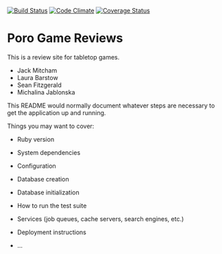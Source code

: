 [![Build Status](https://codeship.com/projects/53c4e300-e1cf-0135-85bf-62c27b79889e/status?branch=master)](https://codeship.com/projects/53c4e300-e1cf-0135-85bf-62c27b79889e/status?branch=master)
[![Code Climate](https://codeclimate.com/github/lbarstow/poro-game-reviews/badges/gpa.svg)](https://codeclimate.com/github/lbarstow/poro-game-reviews)
[![Coverage Status](https://coveralls.io/repos/github/lbarstow/poro-game-reviews/badge.svg?branch=master)](https://coveralls.io/github/lbarstow/poro-game-reviews?branch=master)

# Poro Game Reviews


This is a review site for tabletop games.

* Jack Mitcham
* Laura Barstow
* Sean Fitzgerald
* Michalina Jablonska


This README would normally document whatever steps are necessary to get the
application up and running.

Things you may want to cover:

* Ruby version

* System dependencies

* Configuration

* Database creation

* Database initialization

* How to run the test suite

* Services (job queues, cache servers, search engines, etc.)

* Deployment instructions

* ...
